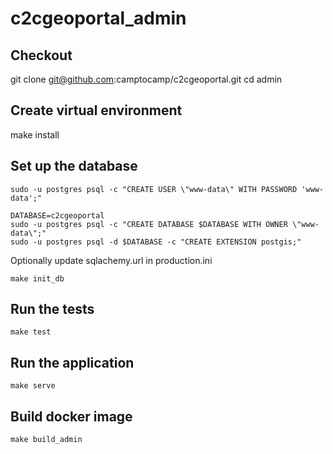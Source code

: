 # c2cgeoportal_admin

## Checkout

git clone git@github.com:camptocamp/c2cgeoportal.git
cd admin

## Create virtual environment

make install

## Set up the database

```
sudo -u postgres psql -c "CREATE USER \"www-data\" WITH PASSWORD 'www-data';"

DATABASE=c2cgeoportal
sudo -u postgres psql -c "CREATE DATABASE $DATABASE WITH OWNER \"www-data\";"
sudo -u postgres psql -d $DATABASE -c "CREATE EXTENSION postgis;"
```

Optionally update sqlachemy.url in production.ini

```
make init_db
```

## Run the tests

```
make test
```

## Run the application

```
make serve
```

## Build docker image


```
make build_admin
```
